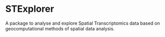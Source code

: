 # STExplorer
A package to analyse and explore Spatial Transcriptomics data based on geocomputational methods of spatial data analysis.
